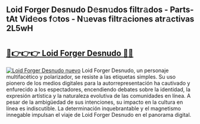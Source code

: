 ## Loid Forger Desnudo D𝚎sn𝚞dos filtr𝚊dos - Parts-tAt Vid𝚎os f𝚘tos - N𝚞evas filtr𝚊ciones atr𝚊ctivas 2L5wH

# <h2><a href="http://mb2ho0.tromn.icu/?c=Loid+Forger+Desnudo">🔗👉👉👉 Loid Forger Desnudo 🔗🔗</a></h2>

[![Loid Forger Desnudo nuevo](https://i.imgur.com/pEAQMta.gif)](http://mb2ho0.tromn.icu/?c=Loid+Forger+Desnudo)
Loid Forger Desnudo, un personaje multifacético y polarizador, se resiste a las etiquetas simples. Su uso pionero de los medios digitales para la autorrepresentación ha cautivado y enfurecido a los espectadores, encendiendo debates sobre la identidad, la expresión artística y la naturaleza evolutiva de las comunidades en línea. A pesar de la ambigüedad de sus intenciones, su impacto en la cultura en línea es indiscutible. La determinación inquebrantable y el magnetismo innegable impulsan el viaje de Loid Forger Desnudo en el panorama digital.

